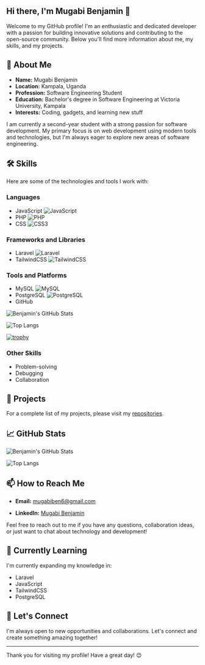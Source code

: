 ## Hi there, I'm Mugabi Benjamin 👋

Welcome to my GitHub profile! I'm an enthusiastic and dedicated developer with a passion for building innovative solutions and contributing to the open-source community. Below you'll find more information about me, my skills, and my projects.

## 🚀 About Me

- **Name:** Mugabi Benjamin
- **Location:** Kampala, Uganda
- **Profession:** Software Engineering Student
- **Education:** Bachelor's degree in Software Engineering at Victoria University, Kampala
- **Interests:** Coding, gadgets, and learning new stuff

I am currently a second-year student with a strong passion for software development. My primary focus is on web development using modern tools and technologies, but I'm always eager to explore new areas of software engineering.

## 🛠️ Skills

Here are some of the technologies and tools I work with:

### Languages
- JavaScript ![JavaScript](https://img.shields.io/badge/-JavaScript-F7DF1E?logo=javascript&logoColor=black&style=flat-square)  
- PHP ![PHP](https://img.shields.io/badge/-PHP-777BB4?logo=php&logoColor=white&style=flat-square)
- CSS ![CSS3](https://img.shields.io/badge/-CSS3-1572B6?logo=css3&logoColor=white&style=flat-square)

### Frameworks and Libraries
- Laravel ![Laravel](https://img.shields.io/badge/-Laravel-FF2D20?logo=laravel&logoColor=white&style=flat-square)
- TailwindCSS ![TailwindCSS](https://img.shields.io/badge/-TailwindCSS-06B6D4?logo=tailwindcss&logoColor=white&style=flat-square)

### Tools and Platforms
- MySQL ![MySQL](https://img.shields.io/badge/-MySQL-4479A1?logo=mysql&logoColor=white&style=flat-square)
- PostgreSQL ![PostgreSQL](https://img.shields.io/badge/-PostgreSQL-4169E1?logo=postgresql&logoColor=white&style=flat-square)
- GitHub

![Benjamin's GitHub Stats](https://github-readme-stats.vercel.app/api?username=mugabiBenjamin&show_icons=true&theme=radical)

![Top Langs](https://github-readme-stats.vercel.app/api/top-langs/?username=mugabiBenjamin&layout=compact&theme=radical)

[![trophy](https://github-profile-trophy.vercel.app/?username=mugabiBenjamin&theme=radical&no-frame=true)](https://github.com/ryo-ma/github-profile-trophy)


### Other Skills
- Problem-solving
- Debugging
- Collaboration

## 🔭 Projects

<!-- Here are some of the projects I've worked on:

 ### Online Grocery App
**Description:** A web application for online grocery shopping.  
**Technologies Used:** Laravel, TailwindCSS, MySQL  
**Repository:** [Online Grocery App](https://github.com/mugabiBenjamin/online_grocery_app)

### AI Transfer
**Description:** An AI-powered file transfer tool.  
**Technologies Used:** JavaScript, PostgreSQL  
**Repository:** [AI Transfer](https://github.com/mugabiBenjamin/ai_transfer)  -->

For a complete list of my projects, please visit my [repositories](https://github.com/mugabiBenjamin?tab=repositories).

## 📈 GitHub Stats

![Benjamin's GitHub Stats](https://github-readme-stats.vercel.app/api?username=mugabiBenjamin&show_icons=true&theme=radical)

![Top Langs](https://github-readme-stats.vercel.app/api/top-langs/?username=mugabiBenjamin&layout=compact&theme=radical)

## 📫 How to Reach Me

- **Email:** mugabiben6@gmail.com
<!-- - **Phone:** +256778405701 -->
- **LinkedIn:** [Mugabi Benjamin](https://www.linkedin.com/in/mugabi-benjamin-156603224/)

Feel free to reach out to me if you have any questions, collaboration ideas, or just want to chat about technology and development!

## 🌱 Currently Learning

I'm currently expanding my knowledge in:
- Laravel
- JavaScript
- TailwindCSS
- PostgreSQL

## 💬 Let's Connect

I'm always open to new opportunities and collaborations. Let's connect and create something amazing together!

---

Thank you for visiting my profile! Have a great day! 😊
